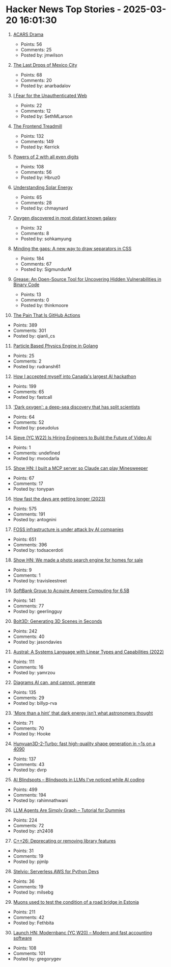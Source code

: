 # Hacker News Top Stories - 2025-03-20 16:01:30

1. [ACARS Drama](https://acarsdrama.com/)
   - Points: 56
   - Comments: 25
   - Posted by: jmwilson

2. [The Last Drops of Mexico City](https://mexicocitywater.longlead.com)
   - Points: 68
   - Comments: 20
   - Posted by: anarbadalov

3. [I Fear for the Unauthenticated Web](https://sethmlarson.dev/i-fear-for-the-unauthenticated-web)
   - Points: 22
   - Comments: 12
   - Posted by: SethMLarson

4. [The Frontend Treadmill](https://polotek.net/posts/the-frontend-treadmill/)
   - Points: 132
   - Comments: 149
   - Posted by: Kerrick

5. [Powers of 2 with all even digits](https://oeis.org/A068994)
   - Points: 108
   - Comments: 56
   - Posted by: Hbruz0

6. [Understanding Solar Energy](https://www.construction-physics.com/p/understanding-solar-energy)
   - Points: 65
   - Comments: 28
   - Posted by: chmaynard

7. [Oxygen discovered in most distant known galaxy](https://www.eso.org/public/news/eso2507/)
   - Points: 32
   - Comments: 8
   - Posted by: sohkamyung

8. [Minding the gaps: A new way to draw separators in CSS](https://blogs.windows.com/msedgedev/2025/03/19/minding-the-gaps-a-new-way-to-draw-separators-in-css/)
   - Points: 184
   - Comments: 67
   - Posted by: SigmundurM

9. [Grease: An Open-Source Tool for Uncovering Hidden Vulnerabilities in Binary Code](https://www.galois.com/articles/introducing-grease)
   - Points: 13
   - Comments: 0
   - Posted by: thinkmoore

10. [The Pain That Is GitHub Actions](https://www.feldera.com/blog/the-pain-that-is-github-actions)
   - Points: 389
   - Comments: 301
   - Posted by: qianli_cs

11. [Particle Based Physics Engine in Golang](https://github.com/rudransh61/Physix-go)
   - Points: 25
   - Comments: 2
   - Posted by: rudransh61

12. [How I accepted myself into Canada's largest AI hackathon](https://fastcall.dev/posts/genai-genesis-firebase/)
   - Points: 199
   - Comments: 65
   - Posted by: fastcall

13. ['Dark oxygen': a deep-sea discovery that has split scientists](https://phys.org/news/2025-03-dark-oxygen-deep-sea-discovery.html)
   - Points: 64
   - Comments: 52
   - Posted by: pseudolus

14. [Sieve (YC W22) Is Hiring Engineers to Build the Future of Video AI](https://www.sievedata.com/)
   - Points: 1
   - Comments: undefined
   - Posted by: mvoodarla

15. [Show HN: I built a MCP server so Claude can play Minesweeper](https://github.com/tonypan2/minesweeper-mcp-server)
   - Points: 67
   - Comments: 17
   - Posted by: tonypan

16. [How fast the days are getting longer (2023)](https://joe-antognini.github.io/astronomy/daylight)
   - Points: 575
   - Comments: 191
   - Posted by: antognini

17. [FOSS infrastructure is under attack by AI companies](https://thelibre.news/foss-infrastructure-is-under-attack-by-ai-companies/)
   - Points: 651
   - Comments: 396
   - Posted by: todsacerdoti

18. [Show HN: We made a photo search engine for homes for sale](undefined)
   - Points: 9
   - Comments: 1
   - Posted by: travisleestreet

19. [SoftBank Group to Acquire Ampere Computing for 6.5B](https://group.softbank/en/news/press/20250320)
   - Points: 141
   - Comments: 77
   - Posted by: geerlingguy

20. [Bolt3D: Generating 3D Scenes in Seconds](https://szymanowiczs.github.io/bolt3d)
   - Points: 242
   - Comments: 40
   - Posted by: jasondavies

21. [Austral: A Systems Language with Linear Types and Capabilities (2022)](https://borretti.me/article/introducing-austral)
   - Points: 111
   - Comments: 16
   - Posted by: yamrzou

22. [Diagrams AI can, and cannot, generate](https://www.ilograph.com/blog/posts/diagrams-ai-can-and-cannot-generate/)
   - Points: 135
   - Comments: 29
   - Posted by: billyp-rva

23. ['More than a hint' that dark energy isn't what astronomers thought](https://www.nytimes.com/2025/03/19/science/space/astronomer-desi-dark-energy.html)
   - Points: 71
   - Comments: 70
   - Posted by: Hooke

24. [Hunyuan3D-2-Turbo: fast high-quality shape generation in ~1s on a 4090](https://github.com/Tencent/Hunyuan3D-2/commit/baab8ba18e46052246f85a2d0f48736586b84a33)
   - Points: 137
   - Comments: 43
   - Posted by: dvrp

25. [AI Blindspots – Blindspots in LLMs I've noticed while AI coding](https://ezyang.github.io/ai-blindspots/)
   - Points: 499
   - Comments: 194
   - Posted by: rahimnathwani

26. [LLM Agents Are Simply Graph – Tutorial for Dummies](https://zacharyhuang.substack.com/p/llm-agent-internal-as-a-graph-tutorial)
   - Points: 224
   - Comments: 72
   - Posted by: zh2408

27. [C++26: Deprecating or removing library features](https://www.sandordargo.com/blog/2025/03/19/cpp26-deprecate-remove-library-features)
   - Points: 31
   - Comments: 19
   - Posted by: pjmlp

28. [Stelvio: Serverless AWS for Python Devs](https://github.com/michal-stlv/stelvio)
   - Points: 36
   - Comments: 19
   - Posted by: milsebg

29. [Muons used to test the condition of a road bridge in Estonia](https://news.err.ee/1609634600/muons-used-to-test-the-condition-of-a-road-bridge-in-estonia)
   - Points: 211
   - Comments: 42
   - Posted by: Fethbita

30. [Launch HN: Modernbanc (YC W20) – Modern and fast accounting software](undefined)
   - Points: 108
   - Comments: 101
   - Posted by: gregorygev

